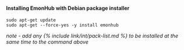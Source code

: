 #### Installing EmonHub with Debian package installer

    sudo apt-get update
    sudo apt-get --force-yes -y install emonhub
    
*note - add any {% include link/int/pack-list.md %} to be installed at the same time to the command above*
    
